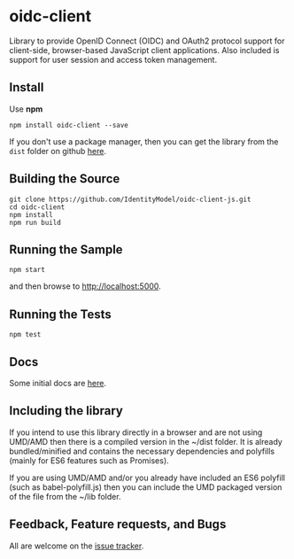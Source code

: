 # oidc-client

Library to provide OpenID Connect (OIDC) and OAuth2 protocol support for client-side, browser-based JavaScript client applications. 
Also included is support for user session and access token management.

## Install

Use **npm**

`npm install oidc-client --save`

If you don't use a package manager, then you can get the library from the `dist` folder on github [here](dist).

## Building the Source

```
git clone https://github.com/IdentityModel/oidc-client-js.git
cd oidc-client
npm install
npm run build
```

## Running the Sample

`npm start`

and then browse to [http://localhost:5000](http://localhost:5000).

## Running the Tests

`npm test`

## Docs

Some initial docs are [here](https://github.com/IdentityModel/oidc-client-js/wiki).

## Including the library

If you intend to use this library directly in a browser and are not using UMD/AMD then there is a compiled version in the ~/dist folder. 
It is already bundled/minified and contains the necessary dependencies and polyfills (mainly for ES6 features such as Promises).

If you are using UMD/AMD and/or you already have included an ES6 polyfill (such as babel-polyfill.js) then you can include the UMD packaged version of the file from the ~/lib folder.

## Feedback, Feature requests, and Bugs

All are welcome on the [issue tracker](https://github.com/IdentityModel/oidc-client-js/issues).
